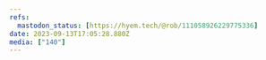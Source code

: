 ```yaml
---
refs:
  mastodon_status: [https://hyem.tech/@rob/111058926229775336]
date: 2023-09-13T17:05:28.880Z
media: ["140"]
---
```



